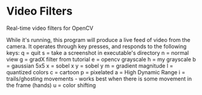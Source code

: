 # Video Filters
Real-time video filters for OpenCV

While it's running, this program will produce a live feed of video from the camera.
	It operates through key presses, and responds to the following keys:
		q = quit
		s = take a screenshot in executable's directory
		n = normal view
		g = gradX filter from tutorial
		e = opencv grayscale
		h = my grayscale
		b = gaussian 5x5
		x = sobel x
		y = sobel y
		m = gradient magnitude
		l = quantized colors
		c = cartoon
		p = pixelated
	  a = High Dynamic Range
	  i = trails/ghosting movements - works best when there is some movement in the frame (hands)
	  u = color shifting
